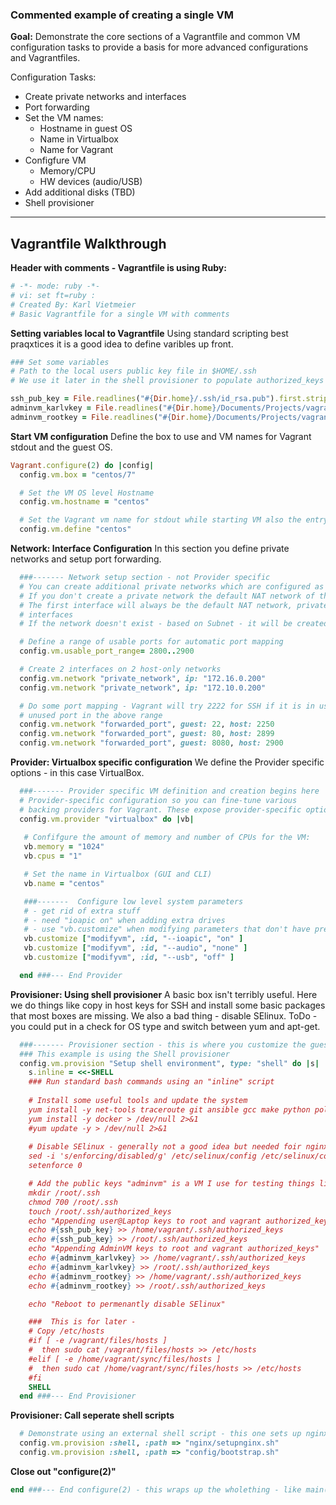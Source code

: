 ### Commented example of creating a single VM

**Goal:**
Demonstrate the core sections of a Vagrantfile and common VM configuration tasks to provide a basis for more advanced configurations and Vagrantfiles.  

Configuration Tasks:
* Create private networks and interfaces
* Port forwarding
* Set the VM names:
    * Hostname in guest OS
    * Name in Virtualbox
    * Name for Vagrant
* Configfure VM
    * Memory/CPU
    * HW devices (audio/USB)
* Add additional disks (TBD)
* Shell provisioner

---
**Vagrantfile Walkthrough**
---


**Header with comments - Vagrantfile is using Ruby:**
```ruby
# -*- mode: ruby -*-
# vi: set ft=ruby :
# Created By: Karl Vietmeier
# Basic Vagrantfile for a single VM with comments
```


**Setting variables local to Vagrantfile**
Using standard scripting best praqxtices it is a good idea to define varibles up front.
```ruby
### Set some variables
# Path to the local users public key file in $HOME/.ssh
# We use it later in the shell provisioner to populate authorized_keys

ssh_pub_key = File.readlines("#{Dir.home}/.ssh/id_rsa.pub").first.strip
adminvm_karlvkey = File.readlines("#{Dir.home}/Documents/Projects/vagrant/certs/adminvm_karlv_id_rsa.pub").first.strip
adminvm_rootkey = File.readlines("#{Dir.home}/Documents/Projects/vagrant/certs/adminvm_root_id_rsa.pub").first.strip
```


**Start VM configuration**
Define the box to use and VM names for Vagrant stdout and the guest OS.
```ruby
Vagrant.configure(2) do |config|
  config.vm.box = "centos/7"

  # Set the VM OS level Hostname
  config.vm.hostname = "centos"

  # Set the Vagrant vm name for stdout while starting VM also the entry under machines in the .vagrant directory
  config.vm.define "centos"
```


**Network: Interface Configuration**
In this section you define private networks and setup port forwarding.
```ruby
  ###------- Network setup section - not Provider specific
  # You can create additional private networks which are configured as host-only networks by the Provider
  # If you don't create a private network the default NAT network of the provider will be used.
  # The first interface will always be the default NAT network, private networks get added as additional
  # interfaces
  # If the network doesn't exist - based on Subnet - it will be created in the Provider (VBox, VMware) 

  # Define a range of usable ports for automatic port mapping
  config.vm.usable_port_range= 2800..2900

  # Create 2 interfaces on 2 host-only networks
  config.vm.network "private_network", ip: "172.16.0.200"
  config.vm.network "private_network", ip: "172.10.0.200"

  # Do some port mapping - Vagrant will try 2222 for SSH if it is in use it will grab the first 
  # unused port in the above range
  config.vm.network "forwarded_port", guest: 22, host: 2250
  config.vm.network "forwarded_port", guest: 80, host: 2899
  config.vm.network "forwarded_port", guest: 8080, host: 2900

```


**Provider:  Virtualbox specific configuration**
We define the Provider specific options - in this case VirtualBox.  
```ruby
  ###------- Provider specific VM definition and creation begins here
  # Provider-specific configuration so you can fine-tune various
  # backing providers for Vagrant. These expose provider-specific options.
  config.vm.provider "virtualbox" do |vb|
   
   # Confifgure the amount of memory and number of CPUs for the VM:
   vb.memory = "1024"
   vb.cpus = "1"

   # Set the name in Virtualbox (GUI and CLI)
   vb.name = "centos"

   ###-------  Configure low level system parameters
   # - get rid of extra stuff
   # - need "ioapic on" when adding extra drives
   # - use "vb.customize" when modifying parameters that don't have predefined aliases like "vb.cpu"
   vb.customize ["modifyvm", :id, "--ioapic", "on" ]
   vb.customize ["modifyvm", :id, "--audio", "none" ]
   vb.customize ["modifyvm", :id, "--usb", "off" ]

  end ###--- End Provider
```


**Provisioner: Using shell provisioner**
A basic box isn't terribly useful.  Here we do things like copy in host keys for SSH and install some basic packages that most boxes are missing.
We also a bad thing - disable SElinux.
ToDo - you could put in a check for OS type and switch between yum and apt-get.
```ruby
  ###------- Provisioner section - this is where you customize the guest OS.
  ### This example is using the Shell provisioner
  config.vm.provision "Setup shell environment", type: "shell" do |s|
    s.inline = <<-SHELL
    ### Run standard bash commands using an "inline" script
    
    # Install some useful tools and update the system
    yum install -y net-tools traceroute git ansible gcc make python policycoreutils-python > /dev/null 2>&1 
    yum install -y docker > /dev/null 2>&1 
    #yum update -y > /dev/null 2>&1
    
    # Disable SElinux - generally not a good idea but needed foir nginx for now
    sed -i 's/enforcing/disabled/g' /etc/selinux/config /etc/selinux/config
    setenforce 0

    # Add the public keys "adminvm" is a VM I use for testing things like Ansible
    mkdir /root/.ssh
    chmod 700 /root/.ssh
    touch /root/.ssh/authorized_keys
    echo "Appending user@Laptop keys to root and vagrant authorized_keys"
    echo #{ssh_pub_key} >> /home/vagrant/.ssh/authorized_keys
    echo #{ssh_pub_key} >> /root/.ssh/authorized_keys
    echo "Appending AdminVM keys to root and vagrant authorized_keys"
    echo #{adminvm_karlvkey} >> /home/vagrant/.ssh/authorized_keys
    echo #{adminvm_karlvkey} >> /root/.ssh/authorized_keys
    echo #{adminvm_rootkey} >> /home/vagrant/.ssh/authorized_keys
    echo #{adminvm_rootkey} >> /root/.ssh/authorized_keys

    echo "Reboot to permenantly disable SElinux"

    ###  This is for later - 
    # Copy /etc/hosts
    #if [ -e /vagrant/files/hosts ]
    #  then sudo cat /vagrant/files/hosts >> /etc/hosts
    #elif [ -e /home/vagrant/sync/files/hosts ]
    #  then sudo cat /home/vagrant/sync/files/hosts >> /etc/hosts
    #fi     
    SHELL
  end ###--- End Provisioner
```


**Provisioner: Call seperate shell scripts**   
```ruby
  # Demonstrate using an external shell script - this one sets up nginx
  config.vm.provision :shell, :path => "nginx/setupnginx.sh"
  config.vm.provision :shell, :path => "config/bootstrap.sh"
```


**Close out "configure(2)"**
```ruby
end ###--- End configure(2) - this wraps up the wholething - like main()
```